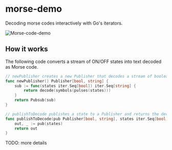 # morse-demo
Decoding morse codes interactively with Go's iterators.

![Morse-code-demo](https://github.com/user-attachments/assets/41285cbe-eecf-4ddf-87d5-652bb781cc96)

## How it works
The following code converts a stream of ON/OFF states into text decoded as Morse code.

```go
// newPublisher creates a new Publisher that decodes a stream of boolean states.
func newPublisher() Publisher[bool, string] {
	sub := func(states iter.Seq[bool]) iter.Seq[string] {
		return decode(symbols(pulses(states)))
	}
	return Pubsub(sub)
}

// publishToDecode publishes a state to a Publisher and returns the decoded text.
func publishToDecode(pub Publisher[bool, string], states iter.Seq[bool]) []string {
	out, _ := pub(states)
	return out
}
```

TODO: more details
